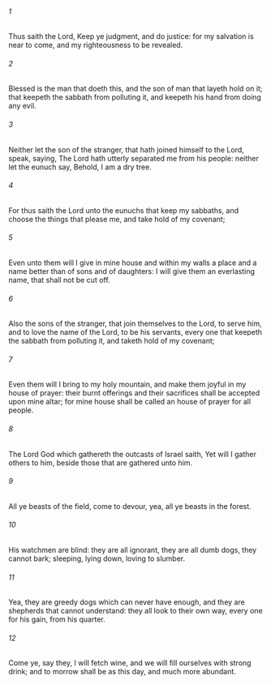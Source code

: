 ###### 1
Thus saith the Lord, Keep ye judgment, and do justice: for my salvation is near to come, and my righteousness to be revealed.

###### 2
Blessed is the man that doeth this, and the son of man that layeth hold on it; that keepeth the sabbath from polluting it, and keepeth his hand from doing any evil.

###### 3
Neither let the son of the stranger, that hath joined himself to the Lord, speak, saying, The Lord hath utterly separated me from his people: neither let the eunuch say, Behold, I am a dry tree.

###### 4
For thus saith the Lord unto the eunuchs that keep my sabbaths, and choose the things that please me, and take hold of my covenant;

###### 5
Even unto them will I give in mine house and within my walls a place and a name better than of sons and of daughters: I will give them an everlasting name, that shall not be cut off.

###### 6
Also the sons of the stranger, that join themselves to the Lord, to serve him, and to love the name of the Lord, to be his servants, every one that keepeth the sabbath from polluting it, and taketh hold of my covenant;

###### 7
Even them will I bring to my holy mountain, and make them joyful in my house of prayer: their burnt offerings and their sacrifices shall be accepted upon mine altar; for mine house shall be called an house of prayer for all people.

###### 8
The Lord God which gathereth the outcasts of Israel saith, Yet will I gather others to him, beside those that are gathered unto him.

###### 9
All ye beasts of the field, come to devour, yea, all ye beasts in the forest.

###### 10
His watchmen are blind: they are all ignorant, they are all dumb dogs, they cannot bark; sleeping, lying down, loving to slumber.

###### 11
Yea, they are greedy dogs which can never have enough, and they are shepherds that cannot understand: they all look to their own way, every one for his gain, from his quarter.

###### 12
Come ye, say they, I will fetch wine, and we will fill ourselves with strong drink; and to morrow shall be as this day, and much more abundant.

